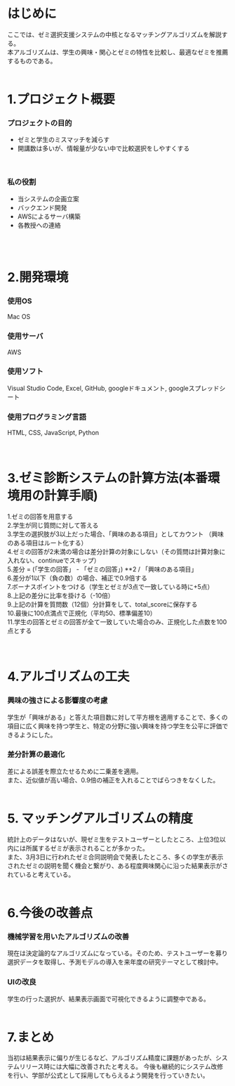 # はじめに
ここでは、ゼミ選択支援システムの中核となるマッチングアルゴリズムを解説する。<br>
本アルゴリズムは、学生の興味・関心とゼミの特性を比較し、最適なゼミを推薦するものである。
<br>
<br>

# 1.プロジェクト概要
### プロジェクトの目的
- ゼミと学生のミスマッチを減らす
- 開講数は多いが、情報量が少ない中で比較選択をしやすくする<br>
<br>

### 私の役割
- 当システムの企画立案
- バックエンド開発
- AWSによるサーバ構築
- 各教授への連絡<br>
<br>
<br>

# 2.開発環境
### 使用OS
Mac OS
### 使用サーバ
AWS
### 使用ソフト
Visual Studio Code, Excel, GitHub, googleドキュメント, googleスプレッドシート
### 使用プログラミング言語
HTML, CSS, JavaScript, Python<br>
<br>
<br>


# 3.ゼミ診断システムの計算方法(本番環境用の計算手順)
1.ゼミの回答を用意する<br>
2.学生が同じ質問に対して答える<br>
3.学生の選択肢が3以上だった場合、「興味のある項目」としてカウント （興味のある項目はルート化する）<br>
4.ゼミの回答が2未満の場合は差分計算の対象にしない（その質問は計算対象に入れない、continueでスキップ）<br>
5.差分 = (「学生の回答」 - 「ゼミの回答」) **2 / 「興味のある項目」<br>
6.差分が1以下（負の数）の場合、補正で0.9倍する<br>
7.ボーナスポイントをつける（学生とゼミが3点で一致している時に+5点）<br> 
8.上記の差分に比率を掛ける（-10倍）<br>
9.上記の計算を質問数（12個）分計算をして、total_scoreに保存する<br>
10.最後に100点満点で正規化（平均50、標準偏差10）<br>
11.学生の回答とゼミの回答が全て一致していた場合のみ、正規化した点数を100点とする<br>
<br>
<br>


# 4.アルゴリズムの工夫
### 興味の強さによる影響度の考慮
学生が「興味がある」と答えた項目数に対して平方根を適用することで、多くの項目に広く興味を持つ学生と、特定の分野に強い興味を持つ学生を公平に評価できるようにした。

### 差分計算の最適化
差による誤差を際立たせるために二乗差を適用。<br>
また、近似値が高い場合、0.9倍の補正を入れることでばらつきをなくした。
<br>
<br>


# 5. マッチングアルゴリズムの精度
統計上のデータはないが、現ゼミ生をテストユーザーとしたところ、上位3位以内には所属するゼミが表示されることが多かった。<br>
また、3月3日に行われたゼミ合同説明会で発表したところ、多くの学生が表示されたゼミの説明を聞く機会と繋がり、ある程度興味関心に沿った結果表示がされていると考えている。
<br>
<br>


# 6.今後の改善点
### 機械学習を用いたアルゴリズムの改善
現在は決定論的なアルゴリズムになっている。そのため、テストユーザーを募り選択データを取得し、予測モデルの導入を来年度の研究テーマとして検討中。

### UIの改良
学生の行った選択が、結果表示画面で可視化できるように調整中である。
<br>
<br>


# 7.まとめ
当初は結果表示に偏りが生じるなど、アルゴリズム精度に課題があったが、システムリリース時には大幅に改善されたと考える。
今後も継続的にシステム改修を行い、学部が公式として採用してもらえるよう開発を行っていきたい。

